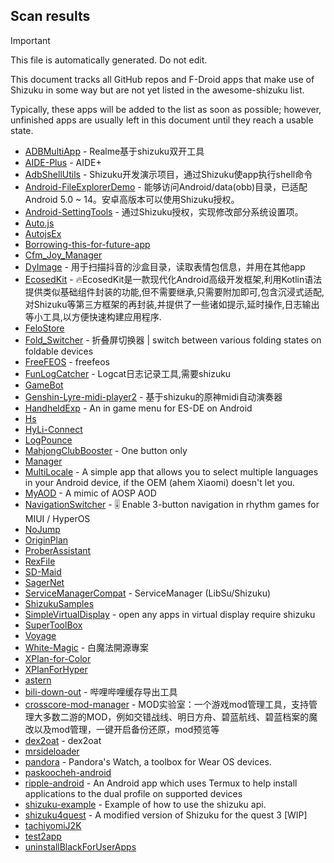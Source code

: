 ## Scan results
> [!IMPORTANT]
> This file is automatically generated. Do not edit.

This document tracks all GitHub repos and F-Droid apps that make use of Shizuku in some way but are not yet listed in the awesome-shizuku list.

Typically, these apps will be added to the list as soon as possible; however, unfinished apps are usually left in this document until they reach a usable state.

 * [ADBMultiApp](https://github.com/Mobsama/ADBMultiApp) - Realme基于shizuku双开工具
 * [AIDE-Plus](https://github.com/ZeroAicy/AIDE-Plus) - AIDE+
 * [AdbShellUtils](https://github.com/xxinPro/AdbShellUtils) - Shizuku开发演示项目，通过Shizuku使app执行shell命令
 * [Android-FileExplorerDemo](https://github.com/MagicianGuo/Android-FileExplorerDemo) - 能够访问Android/data(obb)目录，已适配Android 5.0 ~ 14。安卓高版本可以使用Shizuku授权。
 * [Android-SettingTools](https://github.com/MagicianGuo/Android-SettingTools) - 通过Shizuku授权，实现修改部分系统设置项。
 * [Auto.js](https://github.com/TonyJiangWJ/Auto.js)
 * [AutojsEx](https://github.com/LegendLHZ/AutojsEx)
 * [Borrowing-this-for-future-app](https://github.com/BenayaBertLaurent/Borrowing-this-for-future-app)
 * [Cfm_Joy_Manager](https://github.com/rlin1538/Cfm_Joy_Manager)
 * [DyImage](https://github.com/huaweikai/DyImage) - 用于扫描抖音的沙盒目录，读取表情包信息，并用在其他app
 * [EcosedKit](https://github.com/EcosedApps/EcosedKit) - 🔥EcosedKit是一款现代化Android高级开发框架,利用Kotlin语法提供类似基础组件封装的功能,但不需要继承,只需要附加即可,包含沉浸式适配,对Shizuku等第三方框架的再封装,并提供了一些诸如提示,延时操作,日志输出等小工具,以方便快速构建应用程序.
 * [FeloStore](https://github.com/Felitendo/FeloStore)
 * [Fold_Switcher](https://github.com/eiyooooo/Fold_Switcher) - 折叠屏切换器 | switch between various folding states on foldable devices
 * [FreeFEOS](https://github.com/FreeFEOS/FreeFEOS) - freefeos
 * [FunLogCatcher](https://github.com/Hicores/FunLogCatcher) - Logcat日志记录工具,需要shizuku
 * [GameBot](https://github.com/tkkcc/GameBot)
 * [Genshin-Lyre-midi-player2](https://github.com/weixiansen574/Genshin-Lyre-midi-player2) - 基于shizuku的原神midi自动演奏器
 * [HandheldExp](https://github.com/Teppichseite/HandheldExp) - An in game menu for ES-DE on Android
 * [Hs](https://github.com/keluokeda/Hs)
 * [HyLi-Connect](https://github.com/Lyxot/HyLi-Connect)
 * [LogPounce](https://github.com/KaranveerB/LogPounce)
 * [MahjongClubBooster](https://github.com/OlegPV2/MahjongClubBooster) - One button only
 * [Manager](https://github.com/Felocord/Manager)
 * [MultiLocale](https://github.com/Nightdavisao/MultiLocale) - A simple app that allows you to select multiple languages in your Android device, if the OEM (ahem Xiaomi) doesn't let you.
 * [MyAOD](https://github.com/Uvneshkumar/MyAOD) - A mimic of AOSP AOD
 * [NavigationSwitcher](https://github.com/chiyuki0325/NavigationSwitcher) - 🎚️ Enable 3-button navigation in rhythm games for MIUI / HyperOS
 * [NoJump](https://github.com/Mufanc/NoJump)
 * [OriginPlan](https://github.com/ItosEO/OriginPlan)
 * [ProberAssistant](https://github.com/ZhuRuoLing/ProberAssistant)
 * [RexFile](https://github.com/Ruyomi/RexFile)
 * [SD-Maid](https://github.com/Chadisak/SD-Maid)
 * [SagerNet](https://github.com/maskedeken/SagerNet)
 * [ServiceManagerCompat](https://github.com/SanmerApps/ServiceManagerCompat) - ServiceManager (LibSu/Shizuku)
 * [ShizukuSamples](https://github.com/LinerSRT/ShizukuSamples)
 * [SimpleVirtualDisplay](https://github.com/kangrio/SimpleVirtualDisplay) - open any apps in virtual display require shizuku
 * [SuperToolBox](https://github.com/dudu-Dev0/SuperToolBox)
 * [Voyage](https://github.com/rgsngdha/Voyage)
 * [White-Magic](https://github.com/KennyYang0726/White-Magic) - 白魔法開源專案
 * [XPlan-for-Color](https://github.com/ItosEO/XPlan-for-Color)
 * [XPlanForHyper](https://github.com/ItosEO/XPlanForHyper)
 * [astern](https://github.com/maxregnerklos/astern)
 * [bili-down-out](https://github.com/10miaomiao/bili-down-out) - 哔哩哔哩缓存导出工具
 * [crosscore-mod-manager](https://github.com/laoxinH/crosscore-mod-manager) - MOD实验室：一个游戏mod管理工具，支持管理大多数二游的MOD，例如交错战线、明日方舟、碧蓝航线、碧蓝档案的魔改以及mod管理，一键开启备份还原，mod预览等
 * [dex2oat](https://github.com/fansangg/dex2oat) - dex2oat
 * [mrsideloader](https://github.com/maxregnerklos/mrsideloader)
 * [pandora](https://github.com/maisymoe/pandora) - Pandora's Watch, a toolbox for Wear OS devices.
 * [paskoocheh-android](https://github.com/ASL-19/paskoocheh-android)
 * [ripple-android](https://github.com/husmus00/ripple-android) - An Android app which uses Termux to help install applications to the dual profile on supported devices
 * [shizuku-example](https://github.com/aquilesTrindade/shizuku-example) - Example of how to use the shizuku api.
 * [shizuku4quest](https://github.com/metalex201/shizuku4quest) - A modified version of Shizuku for the quest 3 [WIP]
 * [tachiyomiJ2K](https://github.com/cuong-tran/tachiyomiJ2K)
 * [test2app](https://github.com/maxregnerklos/test2app)
 * [uninstallBlackForUserApps](https://github.com/sbmatch/uninstallBlackForUserApps)
